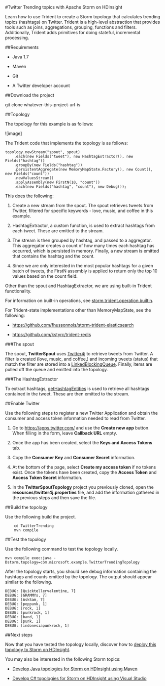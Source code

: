 #Twitter Trending topics with Apache Storm on HDInsight

Learn how to use Trident to create a Storm topology that calculates trending topics (hashtags) on Twitter. Trident is a high-level abstraction that provides tools such as joins, aggregations, grouping, functions and filters. Additionally, Trident adds primitives for doing stateful, incremental processing.

##Requirements

* Java 1.7

* Maven

* Git

* A Twitter developer account

##Download the project

git clone whatever-this-project-url-is

##Topology

The topology for this example is as follows:

![image]

The Trident code that implements the topology is as follows:

	topology.newStream("spout", spout)
		.each(new Fields("tweet"), new HashtagExtractor(), new Fields("hashtag"))
		.groupBy(new Fields("hashtag"))
		.persistentAggregate(new MemoryMapState.Factory(), new Count(), new Fields("count"))
		.newValuesStream()
		.applyAssembly(new FirstN(10, "count"))
		.each(new Fields("hashtag", "count"), new Debug());

This does the following:

1. Create a new stream from the spout. The spout retrieves tweets from Twitter, filtered for specific keywords - love, music, and coffee in this example.

2. HashtagExtractor, a custom function, is used to extract hashtags from each tweet. These are emitted to the stream.

3. The stream is then grouped by hashtag, and passed to a aggregator. This aggregator creates a count of how many times each hashtag has occurred, which is persisted in memory. Finally, a new stream is emitted that contains the hashtag and the count.

4. Since we are only interested in the most popular hashtags for a given batch of tweets, the FirstN assembly is applied to return only the top 10 values based on the count field.

Other than the spout and HashtagExtractor, we are using built-in Trident functionality.

For information on built-in operations, see <a href="https://storm.apache.org/apidocs/storm/trident/operation/builtin/package-summary.html" target="_blank">storm.trident.operation.builtin</a>.

For Trident-state implementations other than MemoryMapState, see the following:

* <a href="https://github.com/fhussonnois/storm-trident-elasticsearch" target="_blank">https://github.com/fhussonnois/storm-trident-elasticsearch</a>

* <a href="https://github.com/kstyrc/trident-redis" target="_blank">https://github.com/kstyrc/trident-redis</a>

###The spout

The spout, **TwitterSpout** uses <a href="http://twitter4j.org/en/" target="_blank">Twitter4j</a> to retrieve tweets from Twitter. A filter is created (love, music, and coffee,) and incoming tweets (status) that match the filter are stored into a <a href="http://docs.oracle.com/javase/7/docs/api/java/util/concurrent/LinkedBlockingQueue.html" target="_blank">LinkedBlockingQueue</a>. Finally, items are pulled off the queue and emitted into the topology.

###The HashtagExtractor

To extract hashtags, <a href="http://twitter4j.org/javadoc/twitter4j/EntitySupport.html#getHashtagEntities--" target="_blank">getHashtagEntities</a> is used to retrieve all hashtags contained in the tweet. These are then emitted to the stream.

##Enable Twitter

Use the following steps to register a new Twitter Application and obtain the consumer and access token information needed to read from Twitter.

1. Go to <a href="" target="_blank">https://apps.twitter.com/</a> and use the **Create new app** button. When filling in the form, leave **Callback URL** empty.

2. Once the app has been created, select the **Keys and Access Tokens** tab.

3. Copy the **Consumer Key** and **Consumer Secret** information.

4. At the bottom of the page, select **Create my access token** if no tokens exist. Once the tokens have been created, copy the **Access Token** and **Access Token Secret** information.

5. In the **TwitterSpoutTopology** project you previously cloned, open the **resources/twitter4j.properties** file, and add the information gathered in the previous steps and then save the file.

##Build the topology

Use the following build the project.

		cd TwitterTrending
		mvn compile

##Test the topology

Use the following command to test the topology locally.

	mvn compile exec:java -Dstorm.topology=com.microsoft.example.TwitterTrendingTopology

After the topology starts, you should see debug information containing the hashtags and counts emitted by the topology. The output should appear similar to the following.

	DEBUG: [Quicktellervalentine, 7]
	DEBUG: [GRAMMYs, 7]
	DEBUG: [AskSam, 7]
	DEBUG: [poppunk, 1]
	DEBUG: [rock, 1]
	DEBUG: [punkrock, 1]
	DEBUG: [band, 1]
	DEBUG: [punk, 1]
	DEBUG: [indonesiapunkrock, 1]

##Next steps

Now that you have tested the topology locally, discover how to [deploy this topology to Storm on HDInsight](http://azure.microsoft.com/en-us/documentation/articles/hdinsight-storm-twitter-trending/).

You may also be interested in the following Storm topics:

* [Develop Java topologies for Storm on HDInsight using Maven](http://azure.microsoft.com/en-us/documentation/articles/hdinsight-storm-develop-java/)

* [Develop C# topologies for Storm on HDInsight using Visual Studio](http://azure.microsoft.com/en-us/documentation/articles/hdinsight-storm-develop-csharp-visual-studio/)
